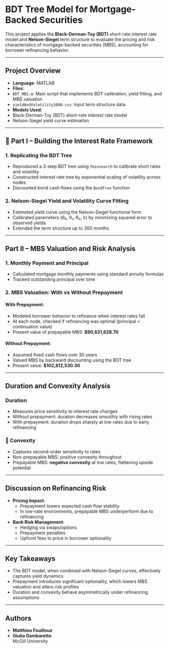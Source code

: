 # BDT Tree Model for Mortgage-Backed Securities

This project applies the **Black-Derman-Toy (BDT)** short-rate interest rate model and **Nelson-Siegel** term structure to evaluate the pricing and risk characteristics of mortgage-backed securities (MBS), accounting for borrower refinancing behavior.

---

## Project Overview

- **Language**: MATLAB  
-  **Files**:
  - `BDT_MBS.m`: Main script that implements BDT calibration, yield fitting, and MBS valuation
  - `yieldAndVolatility2000.csv`: Input term structure data
-  **Models Used**:
  - Black-Derman-Toy (BDT) short-rate interest rate model
  - Nelson-Siegel yield curve estimation

---

## 🔬 Part I – Building the Interest Rate Framework

###  1. Replicating the BDT Tree
- Reproduced a 3-step BDT tree using `fminsearch` to calibrate short rates and volatility
- Constructed interest rate tree by exponential scaling of volatility across nodes
- Discounted bond cash flows using the `BondTree` function

###  2. Nelson-Siegel Yield and Volatility Curve Fitting
- Estimated yield curve using the Nelson-Siegel functional form
- Calibrated parameters (θ₀, θ₁, θ₂, λ) by minimizing squared error to observed yields
- Extended the term structure up to 360 months

---

##  Part II – MBS Valuation and Risk Analysis

###  1. Monthly Payment and Principal
- Calculated mortgage monthly payments using standard annuity formulas
- Tracked outstanding principal over time

###  2. MBS Valuation: With vs Without Prepayment

####  With Prepayment:
- Modeled borrower behavior to refinance when interest rates fall
- At each node, checked if refinancing was optimal (principal < continuation value)
- Present value of prepayable MBS: **$90,631,628.70**

#### Without Prepayment:
- Assumed fixed cash flows over 30 years
- Valued MBS by backward discounting using the BDT tree
- Present value: **$102,812,530.30**

---

##  Duration and Convexity Analysis

###  Duration
- Measures price sensitivity to interest rate changes
- Without prepayment: duration decreases smoothly with rising rates
- With prepayment: duration drops sharply at low rates due to early refinancing

### 🔹 Convexity
- Captures second-order sensitivity to rates
- Non-prepayable MBS: positive convexity throughout
- Prepayable MBS: **negative convexity** at low rates, flattening upside potential

---

## Discussion on Refinancing Risk

- **Pricing Impact**:
  - Prepayment lowers expected cash flow stability
  - In low-rate environments, prepayable MBS underperform due to refinancing
- **Bank Risk Management**:
  - Hedging via swaps/options
  - Prepayment penalties
  - Upfront fees to price in borrower optionality

---

##  Key Takeaways

- The BDT model, when combined with Nelson-Siegel curves, effectively captures yield dynamics
- Prepayment introduces significant optionality, which lowers MBS valuation and alters risk profiles
- Duration and convexity behave asymmetrically under refinancing assumptions

---

##  Authors

- **Matthieu Fouilloux**  
- **Giulia Gambaretto**  
McGill University 


